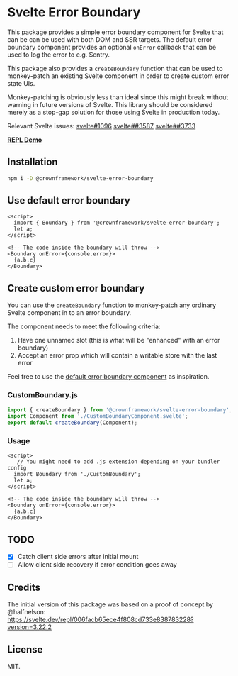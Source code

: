 # Svelte Error Boundary

This package provides a simple error boundary component for Svelte that can be
can be used with both DOM and SSR targets. The default error boundary component
provides an optional `onError` callback that can be used to log the error to
e.g. Sentry.

This package also provides a `createBoundary` function that can be used to
monkey-patch an existing Svelte component in order to create custom error
state UIs.

Monkey-patching is obviously less than ideal since this might break without
warning in future versions of Svelte. This library should be considered merely
as a stop-gap solution for those using Svelte in production today.

Relevant Svelte issues: [svelte#1096](https://github.com/sveltejs/svelte/issues/1096)
[svelte##3587](https://github.com/sveltejs/svelte/issues/#3587)
[svelte##3733](https://github.com/sveltejs/svelte/issues/#3733)

**[REPL Demo](https://svelte.dev/repl/9d44bbcf30444cd08cca6b85f07f2e2a?version=3.29.4)**

## Installation

```bash
npm i -D @crownframework/svelte-error-boundary
```

## Use default error boundary

```svelte
<script>
  import { Boundary } from '@crownframework/svelte-error-boundary';
  let a;
</script>

<!-- The code inside the boundary will throw -->
<Boundary onError={console.error}>
  {a.b.c}
</Boundary>
```

## Create custom error boundary

You can use the `createBoundary` function to monkey-patch any ordinary Svelte
component in to an error boundary.

The component needs to meet the following criteria:

1. Have one unnamed slot (this is what will be "enhanced" with an error boundary)
2. Accept an error prop which will contain a writable store with the last error

Feel free to use the [default error boundary component](./src/DefaultBoundary.svelte)
as inspiration.

### CustomBoundary.js

```js
import { createBoundary } from '@crownframework/svelte-error-boundary';
import Component from './CustomBoundaryComponent.svelte';
export default createBoundary(Component);
```

### Usage

```svelte
<script>
   // You might need to add .js extension depending on your bundler config
  import Boundary from './CustomBoundary';
  let a;
</script>

<!-- The code inside the boundary will throw -->
<Boundary onError={console.error}>
  {a.b.c}
</Boundary>
```

## TODO

- [x] Catch client side errors after initial mount
- [ ] Allow client side recovery if error condition goes away

## Credits

The initial version of this package was based on a proof of concept by @halfnelson:
https://svelte.dev/repl/006facb65ece4f808cd733e838783228?version=3.22.2

## License

MIT.
